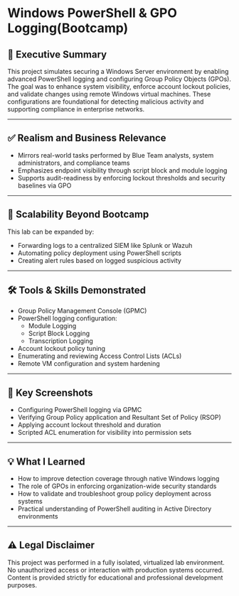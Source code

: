 # Windows PowerShell & GPO Logging(Bootcamp)

## 🧠 Executive Summary

This project simulates securing a Windows Server environment by enabling advanced PowerShell logging and configuring Group Policy Objects (GPOs). The goal was to enhance system visibility, enforce account lockout policies, and validate changes using remote Windows virtual machines. These configurations are foundational for detecting malicious activity and supporting compliance in enterprise networks.

---

## ✅ Realism and Business Relevance

- Mirrors real-world tasks performed by Blue Team analysts, system administrators, and compliance teams
- Emphasizes endpoint visibility through script block and module logging
- Supports audit-readiness by enforcing lockout thresholds and security baselines via GPO

---

## 🚀 Scalability Beyond Bootcamp

This lab can be expanded by:
- Forwarding logs to a centralized SIEM like Splunk or Wazuh
- Automating policy deployment using PowerShell scripts
- Creating alert rules based on logged suspicious activity

---

## 🛠️ Tools & Skills Demonstrated

- Group Policy Management Console (GPMC)
- PowerShell logging configuration:
  - Module Logging
  - Script Block Logging
  - Transcription Logging
- Account lockout policy tuning
- Enumerating and reviewing Access Control Lists (ACLs)
- Remote VM configuration and system hardening

---

## 📸 Key Screenshots

- Configuring PowerShell logging via GPMC
- Verifying Group Policy application and Resultant Set of Policy (RSOP)
- Applying account lockout threshold and duration
- Scripted ACL enumeration for visibility into permission sets

---

## 💡 What I Learned

- How to improve detection coverage through native Windows logging
- The role of GPOs in enforcing organization-wide security standards
- How to validate and troubleshoot group policy deployment across systems
- Practical understanding of PowerShell auditing in Active Directory environments

---

## ⚠️ Legal Disclaimer

This project was performed in a fully isolated, virtualized lab environment. No unauthorized access or interaction with production systems occurred. Content is provided strictly for educational and professional development purposes.
